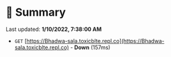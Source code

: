# 📖 Summary
Last updated: **1/10/2022, 7:38:00 AM**

- `GET` [https://Bhadwa-sala.toxicblte.repl.co](https://Bhadwa-sala.toxicblte.repl.co) - **Down** (157ms)
